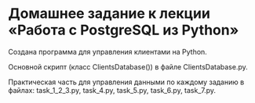# Домашнее задание к лекции «Работа с PostgreSQL из Python»

Создана программа для управления клиентами на Python.

Основной скрипт (класс ClientsDatabase()) в файле ClientsDatabase.py.

Практическая часть для управления данными по каждому заданию в файлах: task_1_2_3.py, task_4.py, task_5.py, task_6.py, task_7.py.
